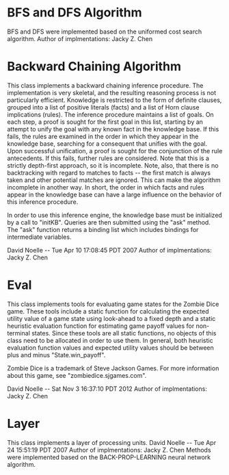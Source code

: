 # BFS and DFS Algorithm

BFS and DFS were implemented based on the uniformed cost search algorithm.
Author of implmentations: Jacky Z. Chen

# Backward Chaining Algorithm

 This class implements a backward chaining inference procedure.  The
 implementation is very skeletal, and the resulting reasoning process is
 not particularly efficient.  Knowledge is restricted to the form of
 definite clauses, grouped into a list of positive literals (facts) and
 a list of Horn clause implications (rules).  The inference procedure
 maintains a list of goals.  On each step, a proof is sought for the
 first goal in this list, starting by an attempt to unify the goal with
 any known fact in the knowledge base.  If this fails, the rules are
 examined in the order in which they appear in the knowledge base, searching
 for a consequent that unifies with the goal.  Upon successful unification,
 a proof is sought for the conjunction of the rule antecedents.  If this
 fails, further rules are considered.  Note that this is a strictly
 depth-first approach, so it is incomplete.  Note, also, that there is
 no backtracking with regard to matches to facts -- the first match is
 always taken and other potential matches are ignored.  This can make
 the algorithm incomplete in another way.  In short, the order in which
 facts and rules appear in the knowledge base can have a large influence
 on the behavior of this inference procedure.
 
 In order to use this inference engine, the knowledge base must be
 initialized by a call to "initKB".  Queries are then submitted using the
 "ask" method.  The "ask" function returns a binding list which includes
 bindings for intermediate variables.
  
 David Noelle -- Tue Apr 10 17:08:45 PDT 2007
 Author of implmentations: Jacky Z. Chen

# Eval

 This class implements tools for evaluating game states for the Zombie
 Dice game.  These tools include a static function for calculating
 the expected utility value of a game state using look-ahead to a 
 fixed depth and a static heuristic evaluation function for estimating
 game payoff values for non-terminal states.  Since these tools are
 all static functions, no objects of this class need to be allocated in
 order to use them.  In general, both heuristic evaluation function
 values and expected utility values should be between plus and minus
 "State.win_payoff".

 Zombie Dice is a trademark of Steve Jackson Games.  For more information
 about this game, see "zombiedice.sjgames.com".
 
 David Noelle -- Sat Nov  3 16:37:10 PDT 2012
 Author of implmentations: Jacky Z. Chen
 
 # Layer
 
 This class implements a layer of processing units.
 David Noelle -- Tue Apr 24 15:51:19 PDT 2007
 Author of implmentations: Jacky Z. Chen
 Methods were implemented based on the BACK-PROP-LEARNING neural network algorithm.
